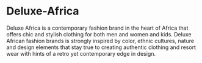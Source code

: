 # Deluxe-Africa
Deluxe Africa is a contemporary fashion brand in the heart of Africa that offers chic and stylish clothing for both men and women and kids.
Deluxe African fashion brands is strongly inspired by color, ethnic cultures, nature and design elements that stay true to creating authentic clothing and resort wear with hints of a retro yet contemporary edge in design.
